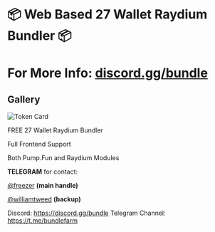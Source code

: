 # 📦 Web Based 27 Wallet Raydium Bundler 📦

# For More Info: [discord.gg/bundle](https://discord.gg/bundle)

## Gallery
![Token Card](https://github.com/williamtweed/solanabundler/blob/main/bundler.png)

FREE 27 Wallet Raydium Bundler

Full Frontend Support

Both Pump.Fun and Raydium Modules

**TELEGRAM** for contact:  

[@freezer](https://t.me/freezer) **(main handle)**

[@williamtweed](https://t.me/williamtweed) **(backup)**

Discord: https://discord.gg/bundle
Telegram Channel: https://t.me/bundlefarm
